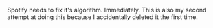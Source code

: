 
Spotify needs to fix it's algorithm. Immediately. This is also my second attempt at doing this because I accidentally deleted it the first time.

